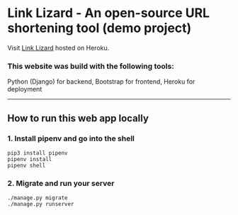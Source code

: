 # Link Lizard - An open-source URL shortening tool (demo project)

Visit [Link Lizard](https://lzrd.herokuapp.com/) hosted on Heroku.

### This website was build with the following tools:

Python (Django) for backend, Bootstrap for frontend, Heroku for deployment

---

## How to run this web app locally

### 1. Install pipenv and go into the shell

```
pip3 install pipenv
pipenv install
pipenv shell
```

### 2. Migrate and run your server

```
./manage.py migrate
./manage.py runserver
```
